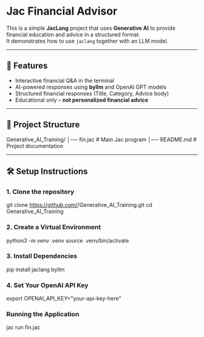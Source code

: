 # Jac Financial Advisor

This is a simple **JacLang** project that uses **Generative AI** to provide financial education and advice in a structured format.  
It demonstrates how to use `jaclang` together with an LLM model.

---

## 🚀 Features
- Interactive financial Q&A in the terminal  
- AI-powered responses using **byllm** and OpenAI GPT models  
- Structured financial responses (Title, Category, Advice body)  
- Educational only – **not personalized financial advice**  

---

## 📂 Project Structure
Generative_AI_Training/
│── fin.jac # Main Jac program
│── README.md # Project documentation

---

## 🛠️ Setup Instructions

### 1. Clone the repository
git clone https://github.com/<your-username>/Generative_AI_Training.git
cd Generative_AI_Training

### 2. Create a Virtual Environment
python3 -m venv .venv
source .venv/bin/activate

### 3. Install Dependencies
pip install jaclang byllm

### 4. Set Your OpenAI API Key
export OPENAI_API_KEY="your-api-key-here"

### Running the Application
jac run fin.jac




